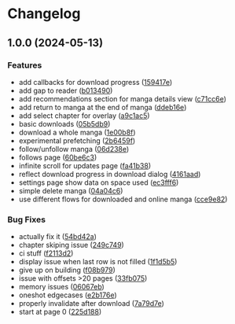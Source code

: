 # Changelog

## 1.0.0 (2024-05-13)


### Features

* add callbacks for download progress ([159417e](https://github.com/tiongg/manga-reader-v2/commit/159417e495f8a7d1a5971655f21f14d41c548eff))
* add gap to reader ([b013490](https://github.com/tiongg/manga-reader-v2/commit/b0134904f0a6e69c4a686ebfc766e97fda132b38))
* add recommendations section for manga details view ([c71cc6e](https://github.com/tiongg/manga-reader-v2/commit/c71cc6eb8dc4dd709bc2267c6d951174db690197))
* add return to manga at the end of manga ([ddeb16e](https://github.com/tiongg/manga-reader-v2/commit/ddeb16eb87da85aa6b2eee035fdcb5f91603f28f))
* add select chapter for overlay ([a9c1ac5](https://github.com/tiongg/manga-reader-v2/commit/a9c1ac5deeacc0f5c8592aacd0537f5f9e603579))
* basic downloads ([05b5db9](https://github.com/tiongg/manga-reader-v2/commit/05b5db9a702f8bd480806c6acf3c1fb9a380cd6e))
* download a whole manga ([1e00b8f](https://github.com/tiongg/manga-reader-v2/commit/1e00b8f75e8944d4c3763772c6894dbbbda391a1))
* experimental prefetching ([2b6459f](https://github.com/tiongg/manga-reader-v2/commit/2b6459f221bdda9cd7d5b7a42976ee8ee98587c1))
* follow/unfollow manga ([06d238e](https://github.com/tiongg/manga-reader-v2/commit/06d238efb2f8addae973bb5c60dc33ad95fabdf1))
* follows page ([60be6c3](https://github.com/tiongg/manga-reader-v2/commit/60be6c312a23d099473a70098d6fadc751b654d8))
* infinite scroll for updates page ([fa41b38](https://github.com/tiongg/manga-reader-v2/commit/fa41b3835853629b9d68558e3d962c365add466e))
* reflect download progress in download dialog ([4161aad](https://github.com/tiongg/manga-reader-v2/commit/4161aad035034d033983cffbe53eabce28ff0716))
* settings page show data on space used ([ec3fff6](https://github.com/tiongg/manga-reader-v2/commit/ec3fff658804e9ba06e138dab05aa75478356963))
* simple delete manga ([04a04c6](https://github.com/tiongg/manga-reader-v2/commit/04a04c6c081fc599ffb0bab744418ad1fee29e02))
* use different flows for downloaded and online manga ([cce9e82](https://github.com/tiongg/manga-reader-v2/commit/cce9e82c2cfc26aa5e5099aac7b3f373b2120b68))


### Bug Fixes

* actually fix it ([54bd42a](https://github.com/tiongg/manga-reader-v2/commit/54bd42a6e99c38d1ea245bf2fe1a35e30e555759))
* chapter skiping issue ([249c749](https://github.com/tiongg/manga-reader-v2/commit/249c749748314b9c1267d3ef45c92d9d5c49b43c))
* ci stuff ([f2113d2](https://github.com/tiongg/manga-reader-v2/commit/f2113d2ab05490a15a2bfbe8be8b6b2d0170207c))
* display issue when last row is not filled ([1f1d5b5](https://github.com/tiongg/manga-reader-v2/commit/1f1d5b5f77a14766689ddb11ce53f8987ee4d4d4))
* give up on building ([f08b979](https://github.com/tiongg/manga-reader-v2/commit/f08b979cefa7ff821d34c7fb2de96bdfd5e70965))
* issue with offsets &gt;20 pages ([33fb075](https://github.com/tiongg/manga-reader-v2/commit/33fb075d7cdd96f0112bdc859d68821320978c18))
* memory issues ([06067eb](https://github.com/tiongg/manga-reader-v2/commit/06067eb5b81418c8ffcb5c537761d32032a9c43f))
* oneshot edgecases ([e2b176e](https://github.com/tiongg/manga-reader-v2/commit/e2b176e443cb8df9d26e38931b66fb0fb18864a4))
* properly invalidate after download ([7a79d7e](https://github.com/tiongg/manga-reader-v2/commit/7a79d7ea7776bea68653d8f713db07d2d495e3ee))
* start at page 0 ([225d188](https://github.com/tiongg/manga-reader-v2/commit/225d1885c816591df1393116bf14a17c7fa44b7e))
